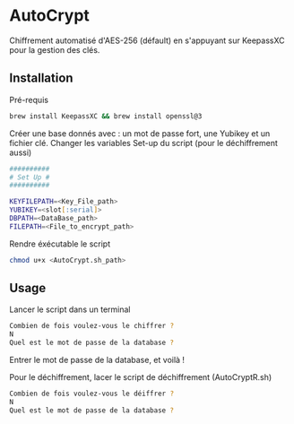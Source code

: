 # AutoCrypt
Chiffrement automatisé d'AES-256 (défault) en s'appuyant sur KeepassXC pour la gestion des clés. 

## Installation
Pré-requis
```zsh
brew install KeepassXC && brew install openssl@3 
```
Créer une base donnés avec : un mot de passe fort, une Yubikey et un fichier clé.
Changer les variables Set-up du script (pour le déchiffrement aussi)
```zsh
##########
# Set Up #
##########

KEYFILEPATH=<Key_File_path>
YUBIKEY=<slot[:serial]>
DBPATH=<DataBase_path>
FILEPATH=<File_to_encrypt_path>
```
Rendre éxécutable le script
```zsh
chmod u+x <AutoCrypt.sh_path>
``` 
## Usage
Lancer le script dans un terminal
```zsh
Combien de fois voulez-vous le chiffrer ? 
N
Quel est le mot de passe de la database ?
```
Entrer le mot de passe de la database, et voilà !

Pour le déchiffrement, lacer le script de déchiffrement (AutoCryptR.sh)
```zsh
Combien de fois voulez-vous le déiffrer ? 
N
Quel est le mot de passe de la database ?
```
